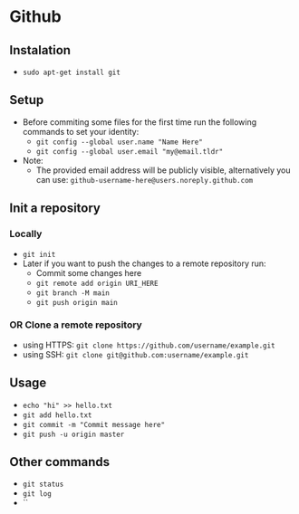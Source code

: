 # Github   

## Instalation   
- `sudo apt-get install git`   

## Setup   
- Before commiting some files for the first time run the following commands to set your identity:   
  - `git config --global user.name "Name Here"`   
  - `git config --global user.email "my@email.tldr"`   
- Note:  
  - The provided email address will be publicly visible, alternatively you can use: `github-username-here@users.noreply.github.com`   

## Init a repository   
### Locally   
- `git init`   
- Later if you want to push the changes to a remote repository run:   
  -  Commit some changes here
  - `git remote add origin URI_HERE`
  - `git branch -M main`   
  - `git push origin main`   

### OR Clone a remote repository   
- using HTTPS: `git clone https://github.com/username/example.git`   
- using SSH:   `git clone git@github.com:username/example.git`   

## Usage    
- `echo "hi" >> hello.txt`   
- `git add hello.txt`   
- `git commit -m "Commit message here" `   
- `git push -u origin master`   

## Other commands
- `git status`   
- `git log`   
- ``   
